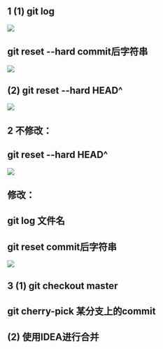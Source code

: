 ## 1 (1) git  log  
![](/git_log.png)
## git reset --hard commit后字符串  
![](/reset.png)
## (2) git reset --hard HEAD^  
![](/reset2.png)
## 2 不修改：  
##         git reset --hard HEAD^
![](/reset2.png)
##  修改：  
##      git log 文件名
##      git reset commit后字符串
![](/reset_commit.png)
## 3 (1)  git checkout master
##        git cherry-pick 某分支上的commit
##    (2)  使用IDEA进行合并
